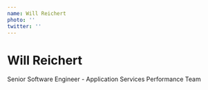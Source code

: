 ```yaml
---
name: Will Reichert
photo: ''
twitter: ''
---
```

# Will Reichert

Senior Software Engineer - Application Services Performance Team